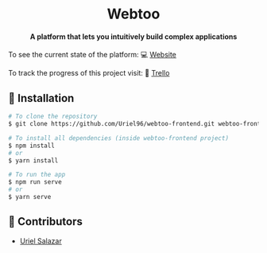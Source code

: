 <h1 align="center">
  <br>
    Webtoo
  <br>
</h1>
<h4 align="center">A platform that lets you intuitively build complex applications</h4>

To see the current state of the platform: :computer: [Website](https://webtoo-5163b.firebaseapp.com/)

To track the progress of this project visit: :pencil: [Trello](https://trello.com/b/qmRmp4yS/webtoo/)

## :rocket: Installation
```bash
# To clone the repository
$ git clone https://github.com/Uriel96/webtoo-frontend.git webtoo-frontend

# To install all dependencies (inside webtoo-frontend project)
$ npm install
# or
$ yarn install

# To run the app
$ npm run serve
# or
$ yarn serve
```

## :busts_in_silhouette: Contributors
- [Uriel Salazar](https://github.com/Uriel96)
